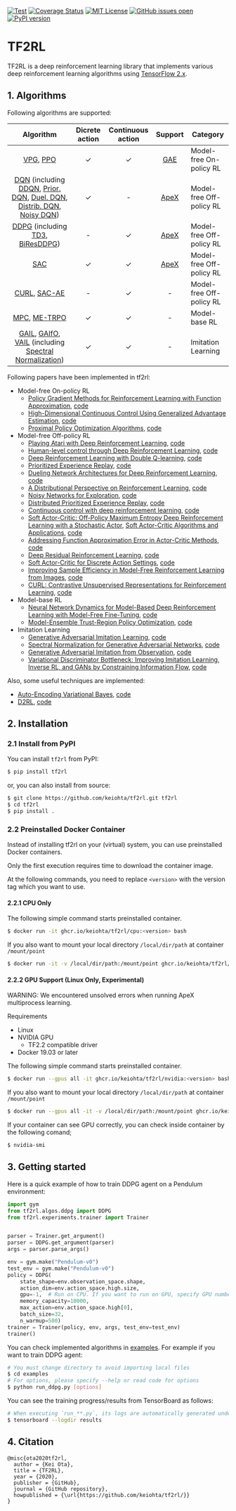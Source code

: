 [![Test](https://github.com/keiohta/tf2rl/actions/workflows/test.yml/badge.svg?branch=master)](https://github.com/keiohta/tf2rl/actions/workflows/test.yml)
[![Coverage Status](https://coveralls.io/repos/github/keiohta/tf2rl/badge.svg?branch=master)](https://coveralls.io/github/keiohta/tf2rl?branch=master)
[![MIT License](http://img.shields.io/badge/license-MIT-blue.svg?style=flat)](LICENSE)
[![GitHub issues open](https://img.shields.io/github/issues/keiohta/tf2rl.svg)]()
[![PyPI version](https://badge.fury.io/py/tf2rl.svg)](https://badge.fury.io/py/tf2rl)

# TF2RL
TF2RL is a deep reinforcement learning library that implements various deep reinforcement learning algorithms using [TensorFlow 2.x](https://www.tensorflow.org/).

## 1. Algorithms
Following algorithms are supported:

|                          Algorithm                           | Dicrete action | Continuous action |                  Support                   | Category                 |
| :----------------------------------------------------------: | :------------: | :---------------: | :----------------------------------------: | ------------------------ |
| [VPG](https://papers.nips.cc/paper/1713-policy-gradient-methods-for-reinforcement-learning-with-function-approximation.pdf), [PPO](<https://arxiv.org/abs/1707.06347>) |       ✓        |         ✓         |  [GAE](https://arxiv.org/abs/1506.02438)   | Model-free On-policy RL  |
| [DQN](https://storage.googleapis.com/deepmind-media/dqn/DQNNaturePaper.pdf) (including [DDQN](https://arxiv.org/abs/1509.06461), [Prior. DQN](https://arxiv.org/abs/1511.05952), [Duel. DQN](https://arxiv.org/abs/1511.06581), [Distrib. DQN](<https://arxiv.org/abs/1707.06887>), [Noisy DQN](<https://arxiv.org/abs/1706.10295>)) |       ✓        |         -         | [ApeX](<https://arxiv.org/abs/1803.00933>) | Model-free Off-policy RL |
| [DDPG](https://arxiv.org/abs/1509.02971) (including [TD3](<https://arxiv.org/abs/1802.09477>), [BiResDDPG](<https://arxiv.org/abs/1905.01072>)) |       -        |         ✓         | [ApeX](<https://arxiv.org/abs/1803.00933>) | Model-free Off-policy RL |
|          [SAC](<https://arxiv.org/abs/1801.01290>)           |       ✓        |         ✓         | [ApeX](<https://arxiv.org/abs/1803.00933>) | Model-free Off-policy RL |
| [CURL](https://arxiv.org/abs/2004.04136), [SAC-AE](https://arxiv.org/abs/1910.01741) |       -        |         ✓         |                     -                      | Model-free Off-policy RL |
| [MPC](https://arxiv.org/abs/1708.02596), [ME-TRPO](https://arxiv.org/abs/1802.10592) |       ✓        |         ✓         |                     -                      | Model-base RL            |
| [GAIL](<https://arxiv.org/abs/1606.03476>), [GAIfO](<https://arxiv.org/abs/1807.06158>), [VAIL](<https://arxiv.org/abs/1810.00821>) (including [Spectral Normalization](<https://arxiv.org/abs/1802.05957>)) |       ✓        |         ✓         |                     -                      | Imitation Learning       |

Following papers have been implemented in tf2rl:

- Model-free On-policy RL
  - [Policy Gradient Methods for Reinforcement Learning with Function Approximation](https://papers.nips.cc/paper/1713-policy-gradient-methods-for-reinforcement-learning-with-function-approximation.pdf), [code](<https://github.com/keiohta/tf2rl/blob/master/tf2rl/algos/vpg.py>)
  - [High-Dimensional Continuous Control Using Generalized Advantage Estimation](https://arxiv.org/abs/1506.02438), [code](<https://github.com/keiohta/tf2rl/blob/master/tf2rl/misc/discount_cumsum.py>)
  - [Proximal Policy Optimization Algorithms](<https://arxiv.org/abs/1707.06347>), [code](<https://github.com/keiohta/tf2rl/blob/master/tf2rl/algos/ppo.py>)
- Model-free Off-policy RL
  - [Playing Atari with Deep Reinforcement Learning](https://www.cs.toronto.edu/~vmnih/docs/dqn.pdf), [code](<https://github.com/keiohta/tf2rl/blob/master/tf2rl/algos/dqn.py>)
  - [Human-level control through Deep Reinforcement Learning](https://storage.googleapis.com/deepmind-media/dqn/DQNNaturePaper.pdf), [code](<https://github.com/keiohta/tf2rl/blob/master/tf2rl/algos/dqn.py>)
  - [Deep Reinforcement Learning with Double Q-learning](https://arxiv.org/abs/1509.06461), [code](<https://github.com/keiohta/tf2rl/blob/master/tf2rl/algos/dqn.py>)
  - [Prioritized Experience Replay](https://arxiv.org/abs/1511.05952), [code](<https://github.com/keiohta/tf2rl/blob/master/tf2rl/algos/dqn.py>)
  - [Dueling Network Architectures for Deep Reinforcement Learning](https://arxiv.org/abs/1511.06581), [code](<https://github.com/keiohta/tf2rl/blob/master/tf2rl/algos/dqn.py>)
  - [A Distributional Perspective on Reinforcement Learning](<https://arxiv.org/abs/1707.06887>), [code](<https://github.com/keiohta/tf2rl/blob/master/tf2rl/algos/dqn.py>)
  - [Noisy Networks for Exploration](<https://arxiv.org/abs/1706.10295>), [code](<https://github.com/keiohta/tf2rl/blob/master/tf2rl/networks/noisy_dense.py>)
  - [Distributed Prioritized Experience Replay](<https://arxiv.org/abs/1803.00933>), [code](<https://github.com/keiohta/tf2rl/blob/master/tf2rl/algos/apex.py>)
  - [Continuous control with deep reinforcement learning](https://arxiv.org/abs/1509.02971), [code](<https://github.com/keiohta/tf2rl/blob/master/tf2rl/algos/ddpg.py>)
  - [Soft Actor-Critic: Off-Policy Maximum Entropy Deep Reinforcement Learning with a Stochastic Actor](<https://arxiv.org/abs/1801.01290>), [Soft Actor-Critic Algorithms and Applications](https://arxiv.org/abs/1812.05905), [code](<https://github.com/keiohta/tf2rl/blob/master/tf2rl/algos/sac.py>)
  - [Addressing Function Approximation Error in Actor-Critic Methods](<https://arxiv.org/abs/1802.09477>), [code](<https://github.com/keiohta/tf2rl/blob/master/tf2rl/algos/td3.py>)
  - [Deep Residual Reinforcement Learning](<https://arxiv.org/abs/1905.01072>), [code](<https://github.com/keiohta/tf2rl/blob/master/tf2rl/algos/bi_res_ddpg.py>)
  - [Soft Actor-Critic for Discrete Action Settings](https://arxiv.org/abs/1910.07207v1), [code](<https://github.com/keiohta/tf2rl/blob/master/tf2rl/algos/sac_discrete.py>)
  - [Improving Sample Efficiency in Model-Free Reinforcement Learning from Images](https://arxiv.org/abs/1910.01741), [code](https://github.com/keiohta/tf2rl/blob/master/tf2rl/algos/sac_ae.py)
  - [CURL: Contrastive Unsupervised Representations for Reinforcement Learning](https://arxiv.org/abs/2004.04136), [code](<https://github.com/keiohta/tf2rl/blob/master/tf2rl/algos/curl_sac.py>)
- Model-base RL
  - [Neural Network Dynamics for Model-Based Deep Reinforcement Learning with Model-Free Fine-Tuning](https://arxiv.org/abs/1708.02596), [code](https://github.com/keiohta/tf2rl/blob/master/tf2rl/experiments/mpc_trainer.py)
  - [Model-Ensemble Trust-Region Policy Optimization](https://arxiv.org/abs/1802.10592), [code](https://github.com/keiohta/tf2rl/blob/master/tf2rl/experiments/me_trpo_trainer.py)
- Imitation Learning
  - [Generative Adversarial Imitation Learning](<https://arxiv.org/abs/1606.03476>), [code](<https://github.com/keiohta/tf2rl/blob/master/tf2rl/algos/gail.py>)
  - [Spectral Normalization for Generative Adversarial Networks](<https://arxiv.org/abs/1802.05957>), [code](<https://github.com/keiohta/tf2rl/blob/master/tf2rl/networks/spectral_norm_dense.py>)
  - [Generative Adversarial Imitation from Observation](<https://arxiv.org/abs/1807.06158>), [code](<https://github.com/keiohta/tf2rl/blob/master/tf2rl/algos/gail.py>)
  - [Variational Discriminator Bottleneck: Improving Imitation Learning, Inverse RL, and GANs by Constraining Information Flow](<https://arxiv.org/abs/1810.00821>), [code](<https://github.com/keiohta/tf2rl/blob/master/tf2rl/algos/vail.py>)

Also, some useful techniques are implemented:

- [Auto-Encoding Variational Bayes](https://arxiv.org/abs/1312.6114), [code](https://github.com/keiohta/tf2rl/blob/master/tf2rl/tools/vae.py)
- [D2RL](https://arxiv.org/abs/2010.09163), [code](<https://github.com/keiohta/tf2rl/blob/master/tf2rl/algos/d2rl_sac.py>)

## 2. Installation
### 2.1 Install from PyPI

You can install `tf2rl` from PyPI:

```bash
$ pip install tf2rl
```

or, you can also install from source:

```bash
$ git clone https://github.com/keiohta/tf2rl.git tf2rl
$ cd tf2rl
$ pip install .
```

### 2.2 Preinstalled Docker Container
Instead of installing tf2rl on your (virtual) system, you can use
preinstalled Docker containers.

Only the first execution requires time to download the container image.

At the following commands, you need to replace `<version>` with the
version tag which you want to use.


#### 2.2.1 CPU Only

The following simple command starts preinstalled container.

```bash
$ docker run -it ghcr.io/keiohta/tf2rl/cpu:<version> bash
```

If you also want to mount your local directory `/local/dir/path` at
container `/mount/point`

```bash
$ docker run -it -v /local/dir/path:/mount/point ghcr.io/keiohta/tf2rl/cpu:<version> bash
```

#### 2.2.2 GPU Support (Linux Only, Experimental)

WARNING: We encountered unsolved errors when running ApeX multiprocess learning.

Requirements
- Linux
- NVIDIA GPU
  - TF2.2 compatible driver
- Docker 19.03 or later


The following simple command starts preinstalled container.

```bash
$ docker run --gpus all -it ghcr.io/keiohta/tf2rl/nvidia:<version> bash
```

If you also want to mount your local directory `/local/dir/path` at
container `/mount/point`


```bash
$ docker run --gpus all -it -v /local/dir/path:/mount/point ghcr.io/keiohta/tf2rl/nvidia:<version> bash
```


If your container can see GPU correctly, you can check inside
container by the following comand;

```bash
$ nvidia-smi
```


## 3. Getting started
Here is a quick example of how to train DDPG agent on a Pendulum environment:

```python
import gym
from tf2rl.algos.ddpg import DDPG
from tf2rl.experiments.trainer import Trainer


parser = Trainer.get_argument()
parser = DDPG.get_argument(parser)
args = parser.parse_args()

env = gym.make("Pendulum-v0")
test_env = gym.make("Pendulum-v0")
policy = DDPG(
    state_shape=env.observation_space.shape,
    action_dim=env.action_space.high.size,
    gpu=-1,  # Run on CPU. If you want to run on GPU, specify GPU number
    memory_capacity=10000,
    max_action=env.action_space.high[0],
    batch_size=32,
    n_warmup=500)
trainer = Trainer(policy, env, args, test_env=test_env)
trainer()
```

You can check implemented algorithms in [examples](https://github.com/keiohta/tf2rl/tree/master/examples).
For example if you want to train DDPG agent:

```bash
# You must change directory to avoid importing local files
$ cd examples
# For options, please specify --help or read code for options
$ python run_ddpg.py [options]
```

You can see the training progress/results from TensorBoard as follows:

```bash
# When executing `run_**.py`, its logs are automatically generated under `./results`
$ tensorboard --logdir results
```

## 4. Citation
```
@misc{ota2020tf2rl,
  author = {Kei Ota},
  title = {TF2RL},
  year = {2020},
  publisher = {GitHub},
  journal = {GitHub repository},
  howpublished = {\url{https://github.com/keiohta/tf2rl/}}
}
```
